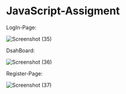 # JavaScript-Assigment
LogIn-Page:

![Screenshot (35)](https://github.com/karankumar91/JavaScript-Assigment/assets/124080651/63a1ef98-4277-44a2-840d-08cf0fdab00e)

DsahBoard:

![Screenshot (36)](https://github.com/karankumar91/JavaScript-Assigment/assets/124080651/b83ca3d0-00c4-4e42-b008-180cf999e553)

Register-Page:

![Screenshot (37)](https://github.com/karankumar91/JavaScript-Assigment/assets/124080651/2abff82d-a02a-40ec-ae95-0ba045ed71d5)
